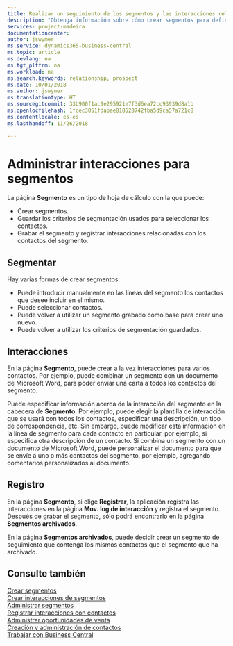 ```yaml
---
title: Realizar un seguimiento de los segmentos y las interacciones relacionadas | Documentos de Microsoft
description: "Obtenga información sobre cómo crear segmentos para definir grupos de contactos y especificar interacciones para los segmentos."
services: project-madeira
documentationcenter: 
author: jswymer
ms.service: dynamics365-business-central
ms.topic: article
ms.devlang: na
ms.tgt_pltfrm: na
ms.workload: na
ms.search.keywords: relationship, prospect
ms.date: 10/01/2018
ms.author: jswymer
ms.translationtype: HT
ms.sourcegitcommit: 33b900f1ac9e295921e7f3d6ea72cc93939d8a1b
ms.openlocfilehash: 1fcec3051fdabae818528742fba5d9ca57a721c8
ms.contentlocale: es-es
ms.lasthandoff: 11/26/2018

---
```

# <a name="managing-interactions-for-segments"></a>Administrar interacciones para segmentos
La página **Segmento** es un tipo de hoja de cálculo con la que puede:

* Crear segmentos.
* Guardar los criterios de segmentación usados para seleccionar los contactos.
* Grabar el segmento y registrar interacciones relacionadas con los contactos del segmento.

## <a name="segmenting"></a>Segmentar
Hay varias formas de crear segmentos:

* Puede introducir manualmente en las líneas del segmento los contactos que desee incluir en el mismo.
* Puede seleccionar contactos.
* Puede volver a utilizar un segmento grabado como base para crear uno nuevo.
* Puede volver a utilizar los criterios de segmentación guardados.

## <a name="interactions"></a>Interacciones
En la página **Segmento**, puede crear a la vez interacciones para varios contactos. Por ejemplo, puede combinar un segmento con un documento de Microsoft Word, para poder enviar una carta a todos los contactos del segmento.

Puede especificar información acerca de la interacción del segmento en la cabecera de **Segmento**. Por ejemplo, puede elegir la plantilla de interacción que se usará con todos los contactos, especificar una descripción, un tipo de correspondencia, etc. Sin embargo, puede modificar esta información en la línea de segmento para cada contacto en particular, por ejemplo, si especifica otra descripción de un contacto. Si combina un segmento con un documento de Microsoft Word, puede personalizar el documento para que se envíe a uno o más contactos del segmento, por ejemplo, agregando comentarios personalizados al documento.

## <a name="logging"></a>Registro
En la página **Segmento**, si elige **Registrar**, la aplicación registra las interacciones en la página **Mov. log de interacción** y registra el segmento. Después de grabar el segmento, sólo podrá encontrarlo en la página **Segmentos archivados**.

En la página **Segmentos archivados**, puede decidir crear un segmento de seguimiento que contenga los mismos contactos que el segmento que ha archivado.

## <a name="see-also"></a>Consulte también
[Crear segmentos](marketing-how-create-segment.md)  
[Crear interacciones de segmentos](marketing-how-create-interactions.md)  
[Administrar segmentos](marketing-segments.md)  
[Registrar interacciones con contactos](marketing-interactions.md)  
[Administrar oportunidades de venta](marketing-manage-sales-opportunities.md)  
[Creación y administración de contactos](marketing-contacts.md)  
[Trabajar con Business Central](ui-work-product.md)

